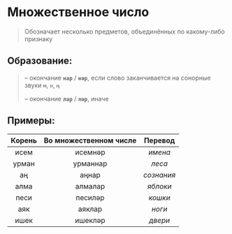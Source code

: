 # Множественное число

> Обозначает несколько предметов, объединённых по какому-либо признаку

## Образование:

> – окончание **`нар`** / **`нәр`**, если слово заканчивается на сонорные звуки `м`, `н`, `ң`
>
> – окончание **`лар`** / **`ләр`**, иначе

## Примеры:

| Корень | Во множественном числе | Перевод    |
|:------:|:----------------------:|:----------:|
| исем   | исемнәр                | *имена*    |
| урман  | урманнар               | *леса*     |
| аң     | аңнар                  | *сознания* |
| алма   | алмалар                | *яблоки*   |
| песи   | песиләр                | *кошки*    |
| аяк    | аяклар                 | *ноги*     |
| ишек   | ишекләр                | *двери*    |
